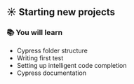 ## ☀️ Starting new projects

### 📚 You will learn

- Cypress folder structure
- Writing first test
- Setting up intelligent code completion
- Cypress documentation